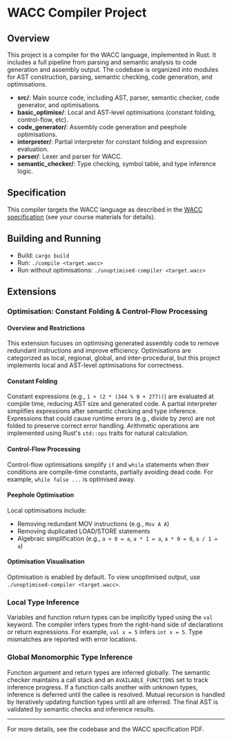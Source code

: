 # WACC Compiler Project

## Overview

This project is a compiler for the WACC language, implemented in Rust. It includes a full pipeline from parsing and semantic analysis to code generation and assembly output. The codebase is organized into modules for AST construction, parsing, semantic checking, code generation, and optimisations.

- **src/**: Main source code, including AST, parser, semantic checker, code generator, and optimisations.
- **basic_optimise/**: Local and AST-level optimisations (constant folding, control-flow, etc).
- **code_generator/**: Assembly code generation and peephole optimisations.
- **interpreter/**: Partial interpreter for constant folding and expression evaluation.
- **parser/**: Lexer and parser for WACC.
- **semantic_checker/**: Type checking, symbol table, and type inference logic.

## Specification

This compiler targets the WACC language as described in the [WACC specification](https://terencehernandez.com/files/WACC/WACCLangSpec.pdf) (see your course materials for details).

## Building and Running

- Build: `cargo build`
- Run: `./compile <target.wacc>`
- Run without optimisations: `./unoptimised-compiler <target.wacc>`

## Extensions

### Optimisation: Constant Folding & Control-Flow Processing

#### Overview and Restrictions

This extension focuses on optimising generated assembly code to remove redundant instructions and improve efficiency. Optimisations are categorized as local, regional, global, and inter-procedural, but this project implements local and AST-level optimisations for correctness.

#### Constant Folding

Constant expressions (e.g., `1 + (2 * (344 % 9 + 277))`) are evaluated at compile time, reducing AST size and generated code. A partial interpreter simplifies expressions after semantic checking and type inference. Expressions that could cause runtime errors (e.g., divide by zero) are not folded to preserve correct error handling. Arithmetic operations are implemented using Rust's `std::ops` traits for natural calculation.

#### Control-Flow Processing

Control-flow optimisations simplify `if` and `while` statements when their conditions are compile-time constants, partially avoiding dead code. For example, `while false ...` is optimised away.

#### Peephole Optimisation

Local optimisations include:

- Removing redundant MOV instructions (e.g., `Mov A A`)
- Removing duplicated LOAD/STORE statements
- Algebraic simplification (e.g., `a + 0 = a`, `a * 1 = a`, `a * 0 = 0`, `a / 1 = a`)

#### Optimisation Visualisation

Optimisation is enabled by default. To view unoptimised output, use `./unoptimised-compiler <target.wacc>`.

### Local Type Inference

Variables and function return types can be implicitly typed using the `val` keyword. The compiler infers types from the right-hand side of declarations or return expressions. For example, `val x = 5` infers `int x = 5`. Type mismatches are reported with error locations.

### Global Monomorphic Type Inference

Function argument and return types are inferred globally. The semantic checker maintains a call stack and an `AVAILABLE_FUNCTIONS` set to track inference progress. If a function calls another with unknown types, inference is deferred until the callee is resolved. Mutual recursion is handled by iteratively updating function types until all are inferred. The final AST is validated by semantic checks and inference results.

---

For more details, see the codebase and the WACC specification PDF.
